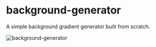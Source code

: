 # background-generator
A simple background gradient generator built from scratch.

![background-generator](https://user-images.githubusercontent.com/22373538/38047594-a1c75920-3288-11e8-9cd5-666b2d333865.png)
